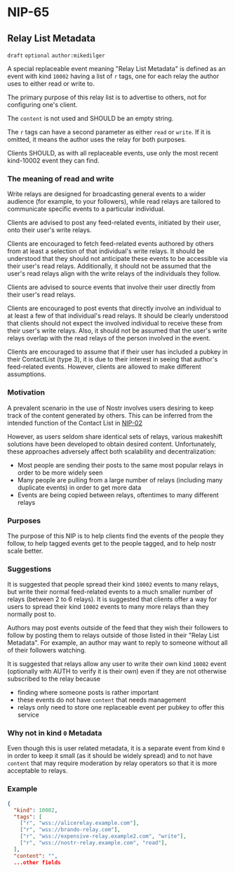 NIP-65
======

Relay List Metadata
-------------------

`draft` `optional` `author:mikedilger`

A special replaceable event meaning "Relay List Metadata" is defined as an event with kind `10002` having a list of `r` tags, one for each relay the author uses to either read or write to.

The primary purpose of this relay list is to advertise to others, not for configuring one's client.

The `content` is not used and SHOULD be an empty string.

The `r` tags can have a second parameter as either `read` or `write`. If it is omitted, it means the author uses the relay for both purposes.

Clients SHOULD, as with all replaceable events, use only the most recent kind-10002 event they can find.

### The meaning of read and write

Write relays are designed for broadcasting general events to a wider audience (for example, to your followers), while read relays are tailored to communicate specific events to a particular individual.

Clients are advised to post any feed-related events, initiated by their user, onto their user's write relays.

Clients are encouraged to fetch feed-related events authored by others from at least a selection of that individual's write relays. It should be understood that they should not anticipate these events to be accessible via their user's read relays. Additionally, it should not be assumed that the user's read relays align with the write relays of the individuals they follow.

Clients are advised to source events that involve their user directly from their user's read relays.

Clients are encouraged to post events that directly involve an individual to at least a few of that individual's read relays. It should be clearly understood that clients should not expect the involved individual to receive these from their user's write relays. Also, it should not be assumed that the user's write relays overlap with the read relays of the person involved in the event.

Clients are encouraged to assume that if their user has included a pubkey in their ContactList (type 3), it is due to their interest in seeing that author's feed-related events. However, clients are allowed to make different assumptions.

### Motivation

A prevalent scenario in the use of Nostr involves users desiring to keep track of the content generated by others. This can be inferred from the intended function of the Contact List in [NIP-02](02.md)

However, as users seldom share identical sets of relays, various makeshift solutions have been developed to obtain desired content. Unfortunately, these approaches adversely affect both scalability and decentralization:

  - Most people are sending their posts to the same most popular relays in order to be more widely seen
  - Many people are pulling from a large number of relays (including many duplicate events) in order to get more data
  - Events are being copied between relays, oftentimes to many different relays

### Purposes

The purpose of this NIP is to help clients find the events of the people they follow, to help tagged events get to the people tagged, and to help nostr scale better.

### Suggestions

It is suggested that people spread their kind `10002` events to many relays, but write their normal feed-related events to a much smaller number of relays (between 2 to 6 relays). It is suggested that clients offer a way for users to spread their kind `10002` events to many more relays than they normally post to.

Authors may post events outside of the feed that they wish their followers to follow by posting them to relays outside of those listed in their "Relay List Metadata".  For example, an author may want to reply to someone without all of their followers watching.

It is suggested that relays allow any user to write their own kind `10002` event (optionally with AUTH to verify it is their own) even if they are not otherwise subscribed to the relay because

  - finding where someone posts is rather important
  - these events do not have `content` that needs management
  - relays only need to store one replaceable event per pubkey to offer this service

### Why not in kind `0` Metadata

Even though this is user related metadata, it is a separate event from kind `0` in order to keep it small (as it should be widely spread) and to not have `content` that may require moderation by relay operators so that it is more acceptable to relays.

### Example

```json
{
  "kind": 10002,
  "tags": [
    ["r", "wss://alicerelay.example.com"],
    ["r", "wss://brando-relay.com"],
    ["r", "wss://expensive-relay.example2.com", "write"],
    ["r", "wss://nostr-relay.example.com", "read"],
  ],
  "content": "",
  ...other fields
```
